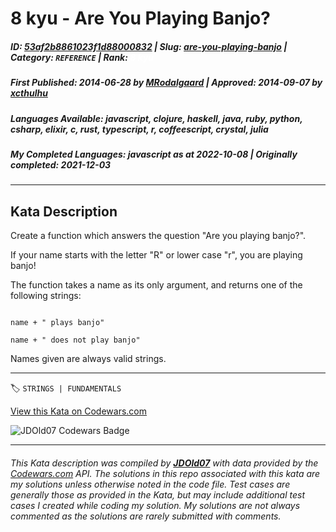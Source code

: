 # 8 kyu - Are You Playing Banjo?

##### **ID**: [53af2b8861023f1d88000832](https://www.codewars.com/kata/53af2b8861023f1d88000832) | **Slug**: [are-you-playing-banjo](https://www.codewars.com/kata/53af2b8861023f1d88000832) | **Category**: `REFERENCE` | **Rank**: <span style="color:white">8 kyu</span>

##### **First Published**: 2014-06-28 ***by*** [MRodalgaard](https://www.codewars.com/users/MRodalgaard) | **Approved**: 2014-09-07 ***by*** [xcthulhu](https://www.codewars.com/users/xcthulhu)

##### **Languages Available**: javascript, clojure, haskell, java, ruby, python, csharp, elixir, c, rust, typescript, r, coffeescript, crystal, julia

##### **My Completed Languages**: javascript ***as at*** 2022-10-08 | **Originally completed**: 2021-12-03

---

## Kata Description


Create a function which answers the question "Are you playing banjo?".  

If your name starts with the letter "R" or lower case "r", you are playing banjo!



The function takes a name as its only argument, and returns one of the following strings:

```

name + " plays banjo" 

name + " does not play banjo"

```

Names given are always valid strings.

---


🏷 `STRINGS | FUNDAMENTALS`


[View this Kata on Codewars.com](https://www.codewars.com/kata/53af2b8861023f1d88000832)

![](https://www.codewars.com/users/jdold07/badges/large "JDOld07 Codewars Badge")

---

###### *This Kata description was compiled by [**JDOld07**](https://tpstech.dev) with data provided by the [Codewars.com](https://www.codewars.com) API.  The solutions in this repo associated with this kata are my solutions unless otherwise noted in the code file.  Test cases are generally those as provided in the Kata, but may include additional test cases I created while coding my solution.  My solutions are not always commented as the solutions are rarely submitted with comments.*
